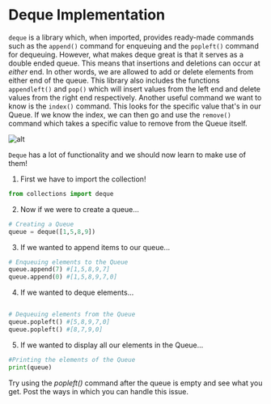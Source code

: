 # Deque Implementation

`deque` is a library which, when imported, provides ready-made commands such as the `append()` command for enqueuing and the `popleft()` command for dequeuing. 
However, what makes deque great is that it serves as a double ended queue. This means that insertions and deletions can occur at *either* end. In other words, we are allowed to add or delete elements from either end of the queue. 
This library also includes the functions `appendleft()` and `pop()` which will insert values from the left end and delete values from the right end respectively. 
Another useful command we want to know is the `index()` command. This looks for the specific value that's in our Queue.
If we know the index, we can then go and use the `remove()` command which takes a specific value to remove from the Queue itself.

![alt](https://s3.amazonaws.com/stackabuse/media/stacks-and-queues-in-python-2.jpg)

`Deque` has a lot of functionality and we should now learn to make use of them! 

1. First we have to import the collection! 
```python
from collections import deque
```


2. Now if we were to create a queue... 
```python
# Creating a Queue
queue = deque([1,5,8,9])
```


3. If we wanted to append items to our queue...
```python 
# Enqueuing elements to the Queue
queue.append(7) #[1,5,8,9,7]
queue.append(0) #[1,5,8,9,7,0]
```


4. If we wanted to deque elements...
```python

# Dequeuing elements from the Queue
queue.popleft() #[5,8,9,7,0]
queue.popleft() #[8,7,9,0]

```

5. If we wanted to display all our elements in the Queue...
```python 
#Printing the elements of the Queue
print(queue)
```

Try using the *popleft()* command after the queue is empty and see what you get. Post the ways in which you can handle this issue.
 
